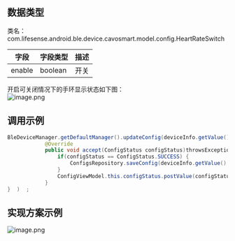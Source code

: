 <a name="K30as"></a>
## 数据类型
类名：com.lifesense.android.ble.device.cavosmart.model.config.HeartRateSwitch

| 字段 | 字段类型 | 描述 |
| --- | --- | --- |
| enable | boolean | 开关 |

开启可关闭情况下的手环显示状态如下图：<br />![image.png](https://cdn.nlark.com/yuque/0/2021/png/265997/1616670939743-55cd2898-31aa-4131-ac2c-a0a9fa8763eb.png#averageHue=%23d4d3d0&crop=0&crop=0&crop=1&crop=1&height=338&id=rZwuw&margin=%5Bobject%20Object%5D&name=image.png&originHeight=338&originWidth=866&originalType=binary&ratio=1&rotation=0&showTitle=false&size=308277&status=done&style=none&title=&width=866)
<a name="RqWzI"></a>
## 调用示例
```java
BleDeviceManager.getDefaultManager().updateConfig(deviceInfo.getValue().getMac(), dialPlate, new Consumer<ConfigStatus>() {
            @Override
            public void accept(ConfigStatus configStatus)throwsException{   
                if(configStatus == ConfigStatus.SUCCESS) {
                    ConfigsRepository.saveConfig(deviceInfo.getValue().getMac(),config);
                }
                ConfigViewModel.this.configStatus.postValue(configStatus);
            }
}  )  ;
```
<a name="oa0mX"></a>
## 实现方案示例
![image.png](https://cdn.nlark.com/yuque/0/2021/png/265997/1616671050917-b4927f36-66ef-495a-9b48-81b1209cb024.png#averageHue=%23fcfcfc&crop=0&crop=0&crop=1&crop=1&height=284&id=wVYDJ&margin=%5Bobject%20Object%5D&name=image.png&originHeight=284&originWidth=866&originalType=binary&ratio=1&rotation=0&showTitle=false&size=13076&status=done&style=none&title=&width=866)

